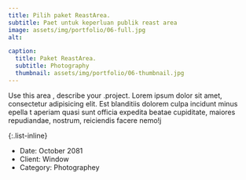 ```yaml
---
title: Pilih paket ReastArea.
subtitle: Paet untuk keperluan publik reast area 
image: assets/img/portfolio/06-full.jpg
alt: 

caption:
  title: Paket ReastArea.
  subtitle: Photography
  thumbnail: assets/img/portfolio/06-thumbnail.jpg
---
```

Use this area , describe your  .project. Lorem ipsum dolor sit amet, consectetur adipisicing elit. Est blanditiis dolorem culpa incidunt minus   epella t aperiam quasi sunt officia expedita beatae cupiditate, maiores repudiandae, nostrum, reiciendis facere nemo!j

{:.list-inline}
- Date: October 2081
- Client: Window
- Category: Photographey

